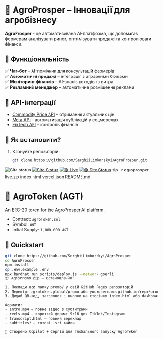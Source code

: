 # 🌱 AgroProsper – Інновації для агробізнесу

**AgroProsper** – це автоматизована AI-платформа, що допомагає фермерам аналізувати ринок, оптимізувати продажі та контролювати фінанси.

## 🚜 Функціональність
✅ **Чат-бот** – AI-помічник для консультацій фермерів  
✅ **Автоматичні продажі** – інтеграція з аграрними біржами  
✅ **Моніторинг фінансів** – AI-аналіз доходів та витрат  
✅ **Рекламний менеджер** – автоматичне розміщення реклами  

## 📡 API-інтеграції
- [Commodity Price API](https://api-ninjas.com/api/commodityprice) – отримання актуальних цін  
- [Meta API](https://developers.facebook.com/) – автоматизація публікацій у соцмережах  
- [FinTech API](https://www.fintech.com/) – контроль фінансів  

## 🔧 Як встановити?
1. Клонуйте репозиторій:  
   ```sh
   git clone https://github.com/SerghiiLimborskyi/AgroProsper.git
![Site status](https://img.shields.io/badge/AgroProsper--Site-%E2%9C%85-brightgreen?style=flat&logo=githubpages)
[![Site Status](https://img.shields.io/badge/Live%20Site-%E2%9C%85-success?logo=githubpages)](https://serghiilimborskyi.github.io/AgroProsper/)
[![🟢 Live](https://img.shields.io/badge/Site--Status-Online-brightgreen?logo=githubpages)](https://serghiilimborskyi.github.io/AgroProsper)
[![🟢 Site Status](https://img.shields.io/badge/Site--Status-Online-brightgreen?logo=githubpages)](https://serghiilimborskyi.github.io/AgroProsper)
zip -r agroprosper-live.zip index.html vercel.json README.md
# 🌿 AgroToken (AGT)

An ERC-20 token for the AgroProsper AI platform.

- Contract: `AgroToken.sol`
- Symbol: `AGT`
- Initial Supply: `1,000,000 AGT`

## 🚀 Quickstart

```bash
git clone https://github.com/SerghiiLimborskyi/AgroProsper
cd AgroProsper
npm install
cp .env.example .env
npx hardhat run scripts/deploy.js --network goerli
📦 AgroPromo.zip – Встановлення:

1. Поклади всю папку promo/ у свій GitHub Pages репозиторій
2. Перевір: agrotoken.global/promo або yourusername.github.io/repo/promo
3. Додай QR-код, заголовок і кнопки на сторінку index.html або dashboard

Формати:
- intro.mp4 – повне відео з субтитрами
- reels.mp4 – короткий формат 9:16 для TikTok/Instagram
- transcript.html – повний переклад
- subtitles/ – готові .srt файли

🚀 Створено Copilot + Сергій для глобального запуску AgroToken
